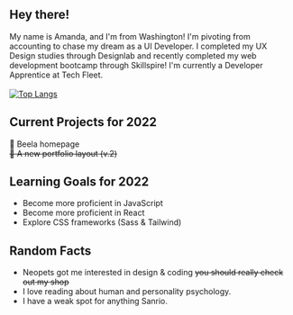 ## Hey there!
My name is Amanda, and I'm from Washington! I'm pivoting from accounting to chase my dream as a UI Developer. I completed my UX Design studies through Designlab and recently completed my web development bootcamp through Skillspire! I'm currently a Developer Apprentice at Tech Fleet. <br /><br />
[![Top Langs](https://github-readme-stats.vercel.app/api/top-langs/?username=mandakima&layout=compact&count_private=true&theme=rose_pine)](https://github.com/anuraghazra/github-readme-stats)

## Current Projects for 2022
🐝 Beela homepage <br /> 
~~🎨 A new portfolio layout (v.2)~~<br />

## Learning Goals for 2022
- Become more proficient in JavaScript <br /> 
- Become more proficient in React <br /> 
- Explore CSS frameworks (Sass & Tailwind) <br />

## Random Facts 
* Neopets got me interested in design & coding ~~you should really check out my shop~~
* I love reading about human and personality psychology.
* I have a weak spot for anything Sanrio.
